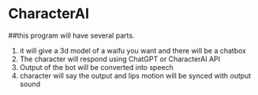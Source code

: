 # CharacterAI

##this program will have several parts.

1. it will give a 3d model of a waifu you want and there will be a chatbox
2. The character will respond using ChatGPT or CharacterAI API
3. Output of the bot will be converted into speech
4. character will say the output and lips motion will be synced with output sound
